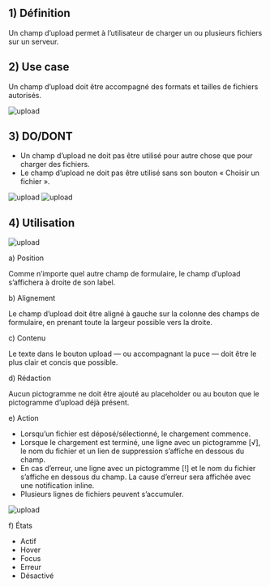 ## 1) Définition

Un champ d’upload permet à l’utilisateur de charger un ou plusieurs fichiers sur un serveur.

## 2) Use case

Un champ d’upload doit être accompagné des formats et tailles de fichiers autorisés.

<img src="../../assets/images/upload/upload-01.jpg" alt="upload" class="tk-markdown__img-fullscreen" />

## 3) DO/DONT

-   Un champ d’upload ne doit pas être utilisé pour autre chose que pour charger des fichiers.
-   Le champ d’upload ne doit pas être utilisé sans son bouton « Choisir un fichier ».

<img src="../../assets/images/upload/upload-02.jpg" alt="upload" class="tk-markdown__img-fullscreen" />

<img src="../../assets/images/upload/upload-03.jpg" alt="upload" class="tk-markdown__img-fullscreen" />

## 4) Utilisation

<img src="../../assets/images/upload/upload-04.jpg" alt="upload" class="tk-markdown__img-fullscreen" />

a) Position

Comme n’importe quel autre champ de formulaire, le champ d’upload s’affichera à droite de son label.

b) Alignement

Le champ d’upload doit être aligné à gauche sur la colonne des champs de formulaire, en prenant toute la largeur possible vers la droite.

c) Contenu

Le texte dans le bouton upload — ou accompagnant la puce — doit être le plus clair et concis que possible.

d) Rédaction

Aucun pictogramme ne doit être ajouté au placeholder ou au bouton que le pictogramme d’upload déjà présent.

e) Action

-   Lorsqu’un fichier est déposé/sélectionné, le chargement commence.
-   Lorsque le chargement est terminé, une ligne avec un pictogramme [√], le nom du fichier et un lien de suppression s’affiche en dessous du champ.
-   En cas d’erreur, une ligne avec un pictogramme [!] et le nom du fichier s’affiche en dessous du champ. La cause d’erreur sera affichée avec une notification inline.
-   Plusieurs lignes de fichiers peuvent s’accumuler.

<img src="../../assets/images/upload/upload-05.jpg" alt="upload" class="tk-markdown__img-fullscreen" />

f) États

-   Actif
-   Hover
-   Focus
-   Erreur
-   Désactivé
